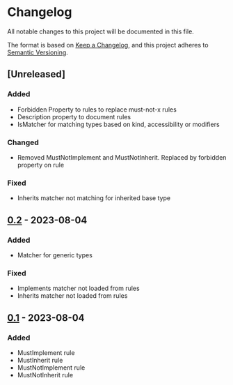 # Changelog
All notable changes to this project will be documented in this file.

The format is based on [Keep a Changelog](https://keepachangelog.com/en/1.1.0/),
and this project adheres to [Semantic Versioning](https://semver.org/spec/v2.0.0.html).

## [Unreleased]
### Added
- Forbidden Property to rules to replace must-not-x rules
- Description property to document rules
- IsMatcher for matching types based on kind, accessibility or modifiers

### Changed
- Removed MustNotImplement and MustNotInherit. Replaced by forbidden property on rule

### Fixed
- Inherits matcher not matching for inherited base type

## [0.2] - 2023-08-04
### Added
- Matcher for generic types

### Fixed
- Implements matcher not loaded from rules
- Inherits matcher not loaded from rules

## [0.1] - 2023-08-04
### Added
- MustImplement rule
- MustInherit rule
- MustNotImplement rule
- MustNotInherit rule


[0.2]: https://github.com/TheSylence/ArchitectureAnalyzer/compare/0.1...0.2
[0.1]: https://github.com/TheSylence/ArchitectureAnalyzer/releases/tag/0.1
<!-- Release: %URL%/releases/tag/%VERSION% -->
<!-- Compare: %URL%/compare/%OLD_VERSION%...%NEW_VERSION% -->
<!-- BaseUrl: https://github.com/TheSylence/ArchitectureAnalyzer -->
